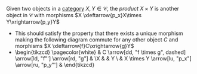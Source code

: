 Given two objects in a [category](/docs/math/defs/cat.qmd) 
$X,Y \in \mathcal{C}$, the *product* $X \times Y$ is another 
object in $\mathcal{C}$ with morphisms 
$X \xleftarrow{p_x}X\times Y\xrightarrow{p_y}Y$

- This should satisfy the property that there exists a unique morphism making 
  the following diagram commute for any other object $C$ and morphisms 
  $X \xleftarrow{f}C\xrightarrow{g}Y$
- \begin{tikzcd} \pagecolor{white} & C \arrow[dd, "f \times g", dashed] \arrow[ld, "f"'] \arrow[rd, "g"] &   \\X &                                                                     & Y \\  & X \times Y \arrow[lu, "p_x"] \arrow[ru, "p_y"']                     &  \end{tikzcd}